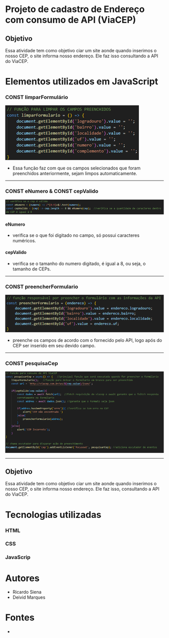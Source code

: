 # Projeto de cadastro de Endereço com consumo de API (ViaCEP)

## Objetivo

Essa atividade tem como objetivo ciar um site aonde quando inserimos o nosso CEP, o site informa nosso endereço. Ele faz isso consultando a API do ViaCEP.


# Elementos utilizados em JavaScript

### CONST limparFormulário

![Alt text](img/primeira.png)

* Essa função faz com que os campos selecionados que foram preenchidos anteriormente, sejam limpos automaticamente.

____________________________________________________________________________________________________

### CONST eNumero & CONST cepValido

![Alt text](img/segundo.png)

#### eNumero
* verifica se o que foi digitado no campo, só possui caracteres numéricos.

#### cepValido
* verifica se o tamanho do numero digitado, é igual a 8, ou seja, o tamanho de CEPs.

____________________________________________________________________________________________________

### CONST preencherFormulario

![Alt text](img/terceiro.png)

* preenche os campos de acordo com o fornecido pelo API, logo após do CEP ser inserido em seu devido campo.

____________________________________________________________________________________________________
### CONST pesquisaCep


![Alt text](img/quarta.png)

____________________________________________________________________________________________________

## Objetivo

Essa atividade tem como objetivo ciar um site aonde quando inserimos o nosso CEP, o site informa nosso endereço. Ele faz isso, consultando a API do ViaCEP.

##


# Tecnologias utilizadas
###  HTML
###  CSS
###  JavaScrip

# Autores 
* Ricardo Siena
* Deivid Marques

# Fontes 
*
